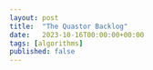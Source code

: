 ```yaml
---
layout: post
title:  "The Quastor Backlog"
date:   2023-10-16T00:00:00+00:00
tags: [algorithms]
published: false
---
```

